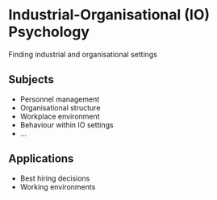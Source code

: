 # Industrial-Organisational (IO) Psychology

Finding industrial and organisational settings

## Subjects

- Personnel management
- Organisational structure
- Workplace environment
- Behaviour within IO settings
- ...

## Applications

- Best hiring decisions
- Working environments